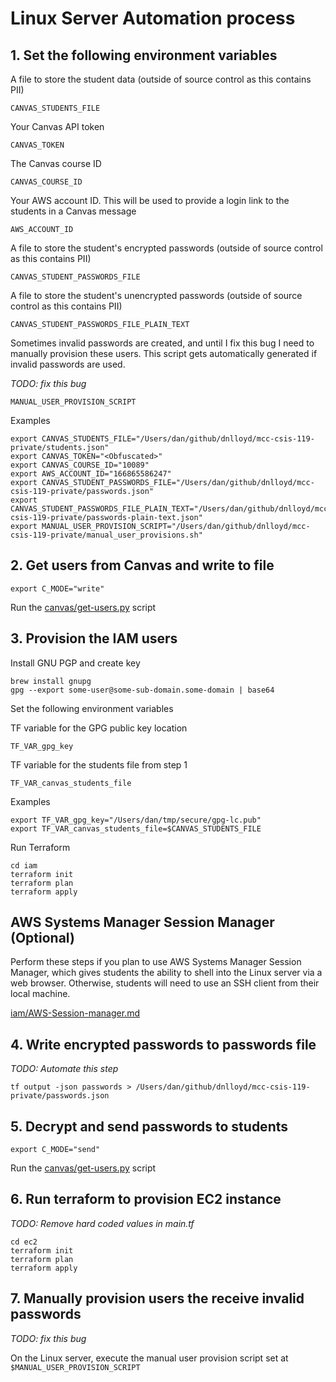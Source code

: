 # Linux Server Automation process

## 1. Set the following environment variables

A file to store the student data (outside of source control as this contains PII)

`CANVAS_STUDENTS_FILE`

Your Canvas API token

`CANVAS_TOKEN`

The Canvas course ID

`CANVAS_COURSE_ID`

Your AWS account ID. This will be used to provide a login link to the students in a Canvas message

`AWS_ACCOUNT_ID`

A file to store the student's encrypted passwords (outside of source control as this contains PII)

`CANVAS_STUDENT_PASSWORDS_FILE`

A file to store the student's unencrypted passwords (outside of source control as this contains PII)

`CANVAS_STUDENT_PASSWORDS_FILE_PLAIN_TEXT`

Sometimes invalid passwords are created, and until I fix this bug I need to manually provision these users. This script gets automatically generated if invalid passwords are used.

*TODO: fix this bug*

`MANUAL_USER_PROVISION_SCRIPT`

Examples

```
export CANVAS_STUDENTS_FILE="/Users/dan/github/dnlloyd/mcc-csis-119-private/students.json"
export CANVAS_TOKEN="<Obfuscated>"
export CANVAS_COURSE_ID="10089"
export AWS_ACCOUNT_ID="166865586247"
export CANVAS_STUDENT_PASSWORDS_FILE="/Users/dan/github/dnlloyd/mcc-csis-119-private/passwords.json"
export CANVAS_STUDENT_PASSWORDS_FILE_PLAIN_TEXT="/Users/dan/github/dnlloyd/mcc-csis-119-private/passwords-plain-text.json"
export MANUAL_USER_PROVISION_SCRIPT="/Users/dan/github/dnlloyd/mcc-csis-119-private/manual_user_provisions.sh"
```

## 2. Get users from Canvas and write to file

```
export C_MODE="write"
```

Run the [canvas/get-users.py](canvas/get-users.py) script

## 3. Provision the IAM users

Install GNU PGP and create key

```
brew install gnupg
gpg --export some-user@some-sub-domain.some-domain | base64
```

Set the following environment variables

TF variable for the GPG public key location

```
TF_VAR_gpg_key
```

TF variable for the students file from step 1
```
TF_VAR_canvas_students_file
```

Examples

```
export TF_VAR_gpg_key="/Users/dan/tmp/secure/gpg-lc.pub"
export TF_VAR_canvas_students_file=$CANVAS_STUDENTS_FILE
```

Run Terraform

```
cd iam
terraform init
terraform plan
terraform apply
```

## AWS Systems Manager Session Manager (Optional) 

Perform these steps if you plan to use AWS Systems Manager Session Manager, which gives students the ability to shell into the Linux server via a web browser. Otherwise, students will need to use an SSH client from their local machine.

[iam/AWS-Session-manager.md](iam/AWS-Session-manager.md)

## 4. Write encrypted passwords to passwords file

*TODO: Automate this step*

```
tf output -json passwords > /Users/dan/github/dnlloyd/mcc-csis-119-private/passwords.json
```

## 5. Decrypt and send passwords to students

```
export C_MODE="send"
```

Run the [canvas/get-users.py](canvas/get-users.py) script

## 6. Run terraform to provision EC2 instance

*TODO: Remove hard coded values in main.tf*

```
cd ec2
terraform init
terraform plan
terraform apply
```

## 7. Manually provision users the receive invalid passwords

*TODO: fix this bug*

On the Linux server, execute the manual user provision script set at `$MANUAL_USER_PROVISION_SCRIPT`
